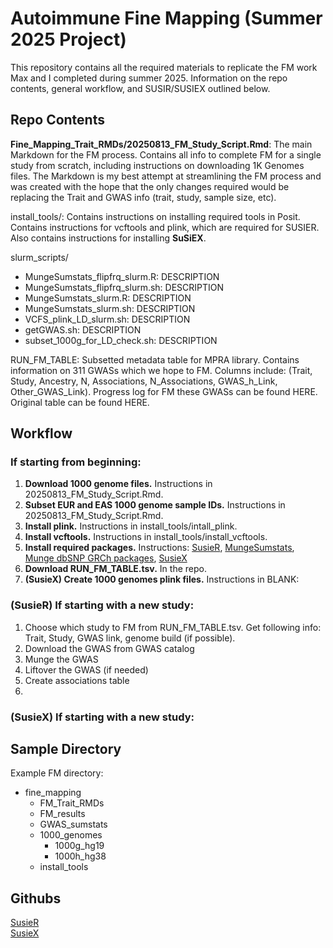 # Autoimmune Fine Mapping (Summer 2025 Project)
This repository contains all the required materials to replicate the FM work Max and I completed during summer 2025. Information on the repo contents, general workflow, and SUSIR/SUSIEX outlined below. 

## Repo Contents
**Fine_Mapping_Trait_RMDs/20250813_FM_Study_Script.Rmd**:  The main Markdown for the FM process. Contains all info to complete FM for a single study from scratch, including instructions on downloading 1K Genomes files. The Markdown is my best attempt at streamlining the FM process and was created with the hope that the only changes required would be replacing the Trait and GWAS info (trait, study, sample size, etc). 
  
install_tools/: Contains instructions on installing required tools in Posit. Contains instructions for vcftools and plink, which are required for SUSIER. Also contains instructions for installing **SuSiEX**.  

slurm_scripts/
- MungeSumstats_flipfrq_slurm.R: DESCRIPTION  
- MungeSumstats_flipfrq_slurm.sh: DESCRIPTION  
- MungeSumstats_slurm.R: DESCRIPTION  
- MungeSumstats_slurm.sh: DESCRIPTION  
- VCFS_plink_LD_slurm.sh: DESCRIPTION  
- getGWAS.sh: DESCRIPTION  
- subset_1000g_for_LD_check.sh: DESCRIPTION  
  
RUN_FM_TABLE: Subsetted metadata table for MPRA library. Contains information on 311 GWASs which we hope to FM. Columns include: (Trait, Study, Ancestry, N, Associations, N_Associations, GWAS_h_Link, Other_GWAS_Link). Progress log for FM these GWASs can be found HERE. Original table can be found HERE. 

## Workflow
### If starting from beginning:
1. **Download 1000 genome files.** Instructions in 20250813_FM_Study_Script.Rmd.
2. **Subset EUR and EAS 1000 genome sample IDs.** Instructions in 20250813_FM_Study_Script.Rmd.
3. **Install plink.** Instructions in install_tools/intall_plink.
4. **Install vcftools.** Instructions in install_tools/install_vcftools.
5. **Install required packages.** Instructions: [SusieR](https://github.com/stephenslab/susieR), [MungeSumstats](https://www.bioconductor.org/packages/release/bioc/html/MungeSumstats.html), [Munge dbSNP GRCh packages](https://www.bioconductor.org/packages/devel/bioc/vignettes/MungeSumstats/inst/doc/MungeSumstats.html), [SusieX](https://github.com/getian107/SuSiEx)
6. **Download RUN_FM_TABLE.tsv.** In the repo.
7. **(SusieX) Create 1000 genomes plink files.** Instructions in BLANK:

### (SusieR) If starting with a new study: 
1. Choose which study to FM from RUN_FM_TABLE.tsv. Get following info: Trait, Study, GWAS link, genome build (if possible).
2. Download the GWAS from GWAS catalog
3. Munge the GWAS
4. Liftover the GWAS (if needed)
5. Create associations table
6. 

### (SusieX) If starting with a new study: 


## Sample Directory
Example FM directory:
- fine_mapping
    - FM_Trait_RMDs
    - FM_results
    - GWAS_sumstats
    - 1000_genomes
        - 1000g_hg19
        - 1000h_hg38
    - install_tools

## Githubs
[SusieR](https://stephenslab.github.io/susieR/)  
[SusieX](https://github.com/getian107/SuSiEx)

